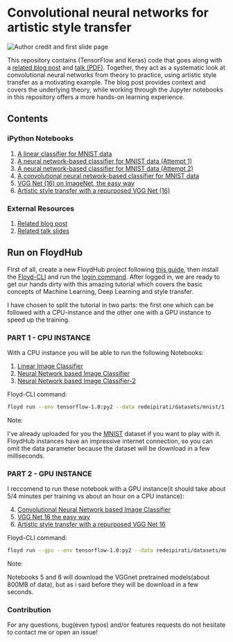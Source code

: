 # Convolutional neural networks for artistic style transfer

![Author credit and first slide page](notebooks/images/Author_front)

This repository contains (TensorFlow and Keras) code that goes along
with a [related blog post][blog-post] and [talk
(PDF)][talk-slides]. Together, they act as a systematic look at
convolutional neural networks from theory to practice, using artistic
style transfer as a motivating example. The blog post provides context
and covers the underlying theory, while working through the Jupyter
notebooks in this repository offers a more hands-on learning
experience.

## Contents

### iPython Notebooks

1. [A linear classifier for MNIST data][linear-mnist]
2. [A neural network-based classifier for MNIST data (Attempt 1)][neural-mnist-1]
3. [A neural network-based classifier for MNIST data (Attempt 2)][neural-mnist-2]
4. [A convolutional neural network-based classifier for MNIST data][convnet-mnist]
5. [VGG Net (16) on ImageNet, the easy way][vggnet-imagenet]
6. [Artistic style transfer with a repurposed VGG Net (16)][style-transfer]

### External Resources

1. [Related blog post][blog-post]
2. [Related talk slides][talk-slides]


[blog-post]: https://harishnarayanan.org/writing/artistic-style-transfer/
[talk-slides]: https://www.dropbox.com/s/969r7dj5nlboh7v/slides.pdf?dl=1
[support-issue]: https://github.com/hnarayanan/artistic-style-transfer/issues
[twitter]: https://twitter.com/copingbear
[linear-mnist]: notebooks/1_Linear_Image_Classifier.ipynb
[neural-mnist-1]: notebooks/2_Neural_Network-based_Image_Classifier-1.ipynb
[neural-mnist-2]: notebooks/3_Neural_Network-based_Image_Classifier-2.ipynb
[convnet-mnist]: notebooks/4_Convolutional_Neural_Network-based_Image_Classifier.ipynb
[vggnet-imagenet]: notebooks/5_VGG_Net_16_the_easy_way.ipynb
[style-transfer]: notebooks/6_Artistic_style_transfer_with_a_repurposed_VGG_Net_16.ipynb


## Run on FloydHub

First of all, create a new FloydHub project following [this guide](http://docs.floydhub.com/guides/basics/create_new/), then install the [Floyd-CLI](http://docs.floydhub.com/guides/basics/install/) and run the [login command](http://docs.floydhub.com/guides/basics/login/). After logged in, we are ready to get our hands dirty with this amazing tutorial which covers the basic concepts of Machine Learning, Deep Learning and style transfer.

I have chosen to split the tutorial in two parts: the first one which can be followed with a CPU-instance and the other one with a GPU instance to speed up the training.

### PART 1 - CPU INSTANCE

With a CPU instance you will be able to run the following Notebooks:

1. [Linear Image Classifier](notebooks/1_Linear_Image_Classifier.ipynb)
2. [Neural Network based Image Classifier](notebooks/2_Neural_Network-based_Image_Classifier-1.ipynb)
3. [Neural Network based Image Classifier-2](notebooks/3_Neural_Network-based_Image_Classifier-2.ipynb)

Floyd-CLI command:

```bash
floyd run --env tensorflow-1.0:py2 --data redeipirati/datasets/mnist/1:input --mode jupyter
```

Note:

I've already uploaded for you the [MNIST](https://www.floydhub.com/redeipirati/datasets/mnist) dataset if you want to play with it. FloydHub instances have an impressive internet connection, so you can omit the data parameter because the dataset will be download in a few milliseconds.


### PART 2 - GPU INSTANCE

I reccomend to run these notebook with a GPU instance(it should take about 5/4 minutes per training vs about an hour on a CPU instance):

4. [Convolutional Neural Network based Image Classifier](notebooks/4_Convolutional_Neural_Network-based_Image_Classifier.ipynb)
5. [VGG Net 16 the easy way](notebooks/5_VGG_Net_16_the_easy_way.ipynb)
6. [Artistic style transfer with a repurposed VGG Net 16](notebooks/6_Artistic_style_transfer_with_a_repurposed_VGG_Net_16.ipynb)

Floyd-CLI command:

```bash
floyd run --gpu --env tensorflow-1.0:py2 --data redeipirati/datasets/mnist/1:input --mode jupyter
```

Note:

Notebooks 5 and 6 will download the VGGnet pretrained models(about 800MB of data), but as i said before they will be download in a few seconds.


### Contribution

For any questions, bug(even typos) and/or features requests do not hesitate to contact me or open an issue!

